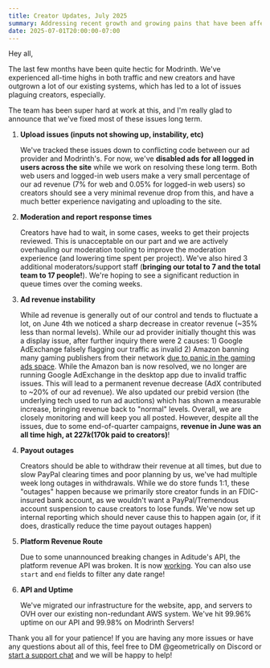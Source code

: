 ```yaml
---
title: Creator Updates, July 2025
summary: Addressing recent growth and growing pains that have been affecting creators.
date: 2025-07-01T20:00:00-07:00
---
```


Hey all,

The last few months have been quite hectic for Modrinth. We've experienced all-time highs in both traffic and new creators and have outgrown a lot of our existing systems, which has led to a lot of issues plaguing creators, especially.

The team has been super hard at work at this, and I'm really glad to announce that we've fixed most of these issues long term.

1. **Upload issues (inputs not showing up, instability, etc)**

   We've tracked these issues down to conflicting code between our ad provider and Modrinth's. For now, we've **disabled ads for all logged in users across the site** while we work on resolving these long term. Both web users and logged-in web users make a very small percentage of our ad revenue (7% for web and 0.05% for logged-in web users) so creators should see a very minimal revenue drop from this, and have a much better experience navigating and uploading to the site.

2. **Moderation and report response times**

   Creators have had to wait, in some cases, weeks to get their projects reviewed. This is unacceptable on our part and we are actively overhauling our moderation tooling to improve the moderation experience (and lowering time spent per project). We've also hired 3 additional moderators/support staff (**bringing our total to 7 and the total team to 17 people!**). We're hoping to see a significant reduction in queue times over the coming weeks.

3. **Ad revenue instability**

   While ad revenue is generally out of our control and tends to fluctuate a lot, on June 4th we noticed a sharp decrease in creator revenue (~35% less than normal levels). While our ad provider initially thought this was a display issue, after further inquiry there were 2 causes: 1) Google AdExchange falsely flagging our traffic as invalid 2) Amazon banning many gaming publishers from their network [due to panic in the gaming ads space](https://www.adweek.com/media/exclusive-ads-from-verizon-shell-and-others-ran-next-to-explicit-videos-on-top-android-app/). While the Amazon ban is now resolved, we no longer are running Google AdExchange in the desktop app due to invalid traffic issues. This will lead to a permanent revenue decrease (AdX contributed to ~20% of our ad revenue). We also updated our prebid version (the underlying tech used to run ad auctions) which has shown a measurable increase, bringing revenue back to "normal" levels. Overall, we are closely monitoring and will keep you all posted. However, despite all the issues, due to some end-of-quarter campaigns, **revenue in June was an all time high, at $227k ($170k paid to creators)**!

4. **Payout outages**

   Creators should be able to withdraw their revenue at all times, but due to slow PayPal clearing times and poor planning by us, we've had multiple week long outages in withdrawals. While we do store funds 1:1, these "outages" happen because we primarily store creator funds in an FDIC-insured bank account, as we wouldn't want a PayPal/Tremendous account suspension to cause creators to lose funds. We've now set up internal reporting which should never cause this to happen again (or, if it does, drastically reduce the time payout outages happen)

5. **Platform Revenue Route**

   Due to some unannounced breaking changes in Aditude's API, the platform revenue API was broken. It is now [working](https://api.modrinth.com/v3/payout/platform_revenue). You can also use `start` and `end` fields to filter any date range!

6. **API and Uptime**

   We've migrated our infrastructure for the website, app, and servers to OVH over our existing non-redundant AWS system. We've hit 99.96% uptime on our API and 99.98% on Modrinth Servers!

Thank you all for your patience! If you are having any more issues or have any questions about all of this, feel free to DM @geometrically on Discord or [start a support chat](https://support.modrinth.com) and we will be happy to help!

